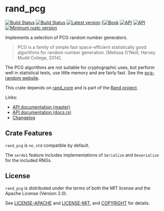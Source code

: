 # rand_pcg

[![Build Status](https://travis-ci.org/rust-random/rand.svg?branch=master)](https://travis-ci.org/rust-random/rand)
[![Build Status](https://ci.appveyor.com/api/projects/status/github/rust-random/rand?svg=true)](https://ci.appveyor.com/project/rust-random/rand)
[![Latest version](https://img.shields.io/crates/v/rand_pcg.svg)](https://crates.io/crates/rand_pcg)
[[![Book](https://img.shields.io/badge/book-master-yellow.svg)](https://rust-random.github.io/book/)
[![API](https://img.shields.io/badge/api-master-yellow.svg)](https://rust-random.github.io/rand/rand_pcg)
[![API](https://docs.rs/rand_pcg/badge.svg)](https://docs.rs/rand_pcg)
[![Minimum rustc version](https://img.shields.io/badge/rustc-1.32+-lightgray.svg)](https://github.com/rust-random/rand#rust-version-requirements)

Implements a selection of PCG random number generators.

> PCG is a family of simple fast space-efficient statistically good algorithms
> for random number generation. [Melissa O'Neill, Harvey Mudd College, 2014].

The PCG algorithms are not suitable for cryptographic uses, but perform well
in statistical tests, use little memory and are fairly fast.
See the [pcg-random website](http://www.pcg-random.org/).

This crate depends on [rand_core](https://crates.io/crates/rand_core) and is
part of the [Rand project](https://github.com/rust-random/rand).

Links:

-   [API documentation (master)](https://rust-random.github.io/rand/rand_pcg)
-   [API documentation (docs.rs)](https://docs.rs/rand_pcg)
-   [Changelog](https://github.com/rust-random/rand/blob/master/rand_pcg/CHANGELOG.md)


## Crate Features

`rand_pcg` is `no_std` compatible by default.

The `serde1` feature includes implementations of `Serialize` and `Deserialize`
for the included RNGs.

## License

`rand_pcg` is distributed under the terms of both the MIT license and the
Apache License (Version 2.0).

See [LICENSE-APACHE](LICENSE-APACHE) and [LICENSE-MIT](LICENSE-MIT), and
[COPYRIGHT](COPYRIGHT) for details.
